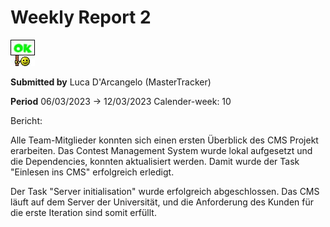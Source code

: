 Weekly Report 2
=============
![OK](./graphics/OK.jpg)

**Submitted by** Luca D'Arcangelo (MasterTracker)

**Period** 06/03/2023 → 12/03/2023 Calender-week: 10

Bericht:

Alle Team-Mitglieder konnten sich einen ersten Überblick des CMS Projekt erarbeiten.
Das Contest Management System wurde lokal aufgesetzt und die Dependencies, konnten aktualisiert werden. 
Damit wurde der Task "Einlesen ins CMS" erfolgreich erledigt. 

Der Task "Server initialisation" wurde erfolgreich abgeschlossen. Das CMS läuft auf dem Server der Universität, 
und die Anforderung des Kunden für die erste Iteration sind somit erfüllt.




 